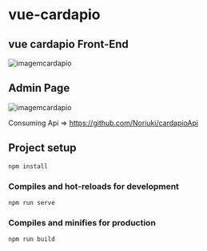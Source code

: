 # vue-cardapio

## vue cardapio Front-End

![imagemcardapio](https://github.com/Noriuki/vue-cardapio/blob/master/vue-cardapio-thumbnail.png)

## Admin Page

![imagemcardapio](https://github.com/Noriuki/vue-cardapio/blob/master/vue-cardapio2.png)

Consuming Api => https://github.com/Noriuki/cardapioApi

## Project setup
```
npm install
```

### Compiles and hot-reloads for development
```
npm run serve
```

### Compiles and minifies for production
```
npm run build
```
